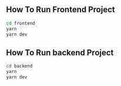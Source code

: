 ## How To Run Frontend Project
```sh
cd frontend
yarn 
yarn dev 
```

## How To Run backend Project
```sh
cd backend
yarn 
yarn dev 
```

